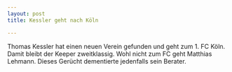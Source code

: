 ```yaml
---
layout: post
title: Kessler geht nach Köln

---
```


Thomas Kessler hat einen neuen Verein gefunden und geht zum 1. FC Köln. Damit bleibt der Keeper zweitklassig. Wohl nicht zum FC geht Matthias Lehmann. Dieses Gerücht dementierte jedenfalls sein Berater.


